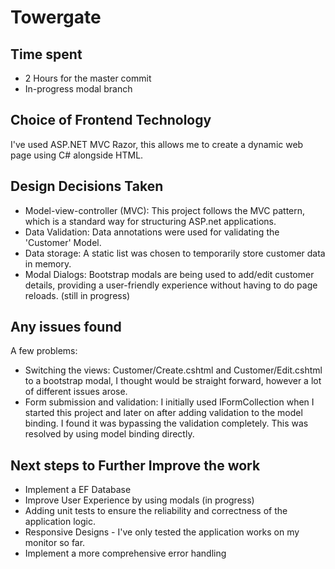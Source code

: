 # Towergate

## Time spent
* 2 Hours for the master commit
* In-progress modal branch

## Choice of Frontend Technology
I've used ASP.NET MVC Razor, this allows me to create a dynamic web page using C# alongside HTML. 

## Design Decisions Taken
* Model-view-controller (MVC): This project follows the MVC pattern, which is a standard way for structuring ASP.net applications.
* Data Validation: Data annotations were used for validating the 'Customer' Model.
* Data storage: A static list was chosen to temporarily store customer data in memory.
* Modal Dialogs: Bootstrap modals are being used to add/edit customer details, providing a user-friendly experience without having to do page reloads. (still in progress)

## Any issues found
A few problems:
* Switching the views: Customer/Create.cshtml and Customer/Edit.cshtml to a bootstrap modal, I thought would be straight forward, however a lot of different issues arose.
* Form submission and validation: I initially used IFormCollection when I started this project and later on after adding validation to the model binding. I found it was bypassing the validation completely. This was resolved by using model binding directly.

## Next steps to Further Improve the work
* Implement a EF Database
* Improve User Experience by using modals (in progress)
* Adding unit tests to ensure the reliability and correctness of the application logic.
* Responsive Designs - I've only tested the application works on my monitor so far.
* Implement a more comprehensive error handling
